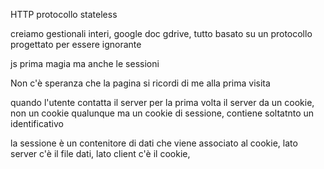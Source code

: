 HTTP protocollo stateless

creiamo gestionali interi, google doc gdrive, tutto basato su un protocollo
progettato per essere ignorante

js prima magia ma anche le sessioni

Non c'è speranza che la pagina si ricordi di me alla prima visita

quando l'utente contatta il server per la prima volta il server
da un cookie, non un cookie qualunque ma un cookie di sessione,
contiene soltatnto un identificativo

la sessione è un contenitore di dati che viene associato al cookie, lato server
c'è il file dati, lato client c'è il cookie,

